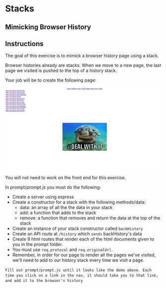 # Stacks

## Mimicking Browser History

## Instructions

The goal of this exercise is to mimick a browser history page using a stack.

Browser histories already are stacks. When we move to a new page, the last page we visited is pushed to the top of a history stack.

Your job will be to create the following page:

<img src="demo.png">

You will not need to work on the front end for this exercise. 

In prompt/prompt.js you must do the following:
- Create a server using express
- Create a constructor for a stack with the following methods/data:
  - data: an array of all the the data in your stack
  - add: a function that adds to the stack
  - remove: a function that removes and return the data at the top of the stack
- Create an instance of your stack constructor called `backHistory`
- Create an API route at `/history` which `sends` backHistory's data
- Create 8 html routes that render each of the html documents given to you in the prompt folder. 
- You must use `req.protocol` and `req.originalUrl`.
- Remember, in order for our page to render all the pages we've visited, we'll need to add to our history stack every time we visit a page.

`Fill out prompt/prompt.js until it looks like the demo above. Each time you click on a link in the nav, it should take you to that link, and add it to the browser's history`
